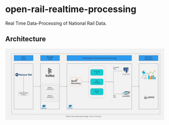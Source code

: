 # open-rail-realtime-processing
Real Time Data-Processing of National Rail Data.

## Architecture
![Architecture](resources/images/architecture.jpg)